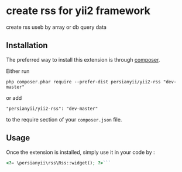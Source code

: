 create rss for yii2 framework
=============================
create rss useb by array or db query data

Installation
------------

The preferred way to install this extension is through [composer](http://getcomposer.org/download/).

Either run

```
php composer.phar require --prefer-dist persianyii/yii2-rss "dev-master"
```

or add

```
"persianyii/yii2-rss": "dev-master"
```

to the require section of your `composer.json` file.


Usage
-----

Once the extension is installed, simply use it in your code by  :

```php
<?= \persianyii\rss\Rss::widget(); ?>```